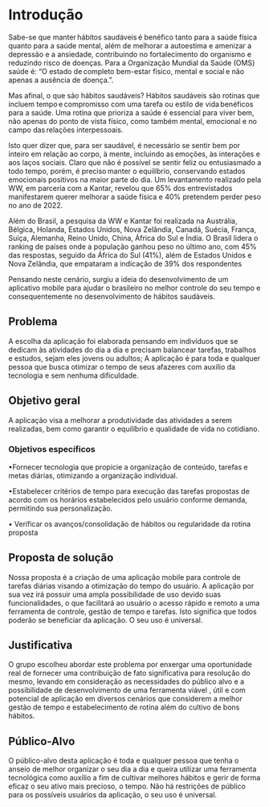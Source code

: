# Introdução

Sabe-se que manter hábitos saudáveis é benéfico tanto para a saúde física quanto para a saúde mental, além de melhorar a autoestima e amenizar a depressão e a ansiedade, contribuindo no fortalecimento do organismo e reduzindo risco de doenças.  Para a Organização Mundial da Saúde (OMS) saúde é: “O estado de completo bem-estar físico, mental e social e não apenas a ausência de doença.”.

Mas afinal, o que são hábitos saudáveis? Hábitos saudáveis são rotinas que incluem tempo e compromisso com uma tarefa ou estilo de vida benéficos para a saúde.  Uma rotina que prioriza a saúde é essencial para viver bem, não apenas do ponto de vista físico, como também mental, emocional e no campo das relações interpessoais.

Isto quer dizer que, para ser saudável, é necessário se sentir bem por inteiro em relação ao corpo, à mente, incluindo as emoções, às interações e aos laços sociais.  Claro que não é possível se sentir feliz ou entusiasmado a todo tempo, porém, é preciso manter o equilíbrio, conservando estados emocionais positivos na maior parte do dia. Um levantamento realizado pela WW, em parceria com a Kantar, revelou que 65% dos entrevistados manifestarem querer melhorar a saúde física e 40% pretendem perder peso no ano de 2022.

Além do Brasil, a pesquisa da WW e Kantar foi realizada na Austrália, Bélgica, Holanda, Estados Unidos, Nova Zelândia, Canadá, Suécia, França, Suíça, Alemanha, Reino Unido, China, África do Sul e Índia. O Brasil lidera o ranking de países onde a população ganhou peso no último ano, com 45% das respostas, seguido da África do Sul (41%), além de Estados Unidos e Nova Zelândia, que empataram a indicação de 39% dos respondentes

Pensando neste cenário, surgiu a ideia do desenvolvimento de um aplicativo mobile para ajudar o brasileiro no melhor controle do seu tempo e consequentemente no desenvolvimento de hábitos saudáveis.

## Problema

A escolha da aplicação foi elaborada pensando em indivíduos que se dedicam às atividades do dia a dia e precisam balancear tarefas, trabalhos e estudos, sejam eles jovens ou adultos; A aplicação é para toda e qualquer pessoa que busca otimizar o tempo de seus afazeres com auxílio da tecnologia e sem nenhuma dificuldade. 

## Objetivo geral

A aplicação visa a melhorar a produtividade das atividades a serem realizadas, bem como garantir o equilíbrio e qualidade de vida no cotidiano.

### Objetivos específicos

•Fornecer tecnologia que propicie a organização de conteúdo, tarefas e metas diárias, otimizando a organização individual.

•Estabelecer critérios de tempo para execução das tarefas propostas de acordo com os horários estabelecidos pelo usuário conforme demanda, permitindo sua personalização.

• Verificar os avanços/consolidação de hábitos ou regularidade da rotina proposta



## Proposta de solução

Nossa proposta é a criação de uma aplicação mobile para controle de tarefas diárias visando a otimização do tempo do usuário. A aplicação por sua vez irá possuir uma ampla possibilidade de uso devido suas funcionalidades, o que facilitará ao usuário o acesso rápido e remoto a uma ferramenta de controle, gestão de tempo e tarefas. Isto significa que todos poderão se beneficiar da aplicação. O seu uso é universal.

## Justificativa

O grupo escolheu abordar este problema por enxergar uma oportunidade real de fornecer uma contribuição de fato significativa para resolução do mesmo, levando em consideração as necessidades do público alvo e a possibilidade de desenvolvimento de uma ferramenta viável , útil e com potencial de aplicação em diversos cenários que considerem a melhor gestão de tempo e estabelecimento de rotina além do cultivo de bons hábitos.


## Público-Alvo

O público-alvo desta aplicação é toda e qualquer pessoa que tenha o anseio de melhor organizar o seu dia a dia e queira utilizar uma ferramenta tecnológica como auxílio a fim de cultivar melhores hábitos e gerir de forma eficaz o seu ativo mais precioso, o tempo. Não há restrições de público para os possíveis usuários da aplicação, o seu uso é universal.
